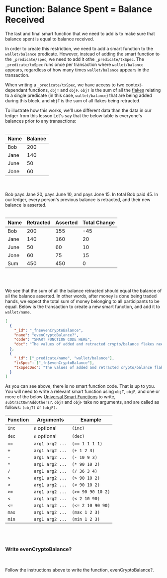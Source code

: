# Function: Balance Spent = Balance Received

The last and final smart function that we need to add is to make sure that balance spent is equal to balance received.

In order to create this restriction, we need to add a smart function to the `wallet/balance` predicate. However, instead of adding the smart function to the `_predicate/spec`, we need to add it othe `_predicate/txSpec`. The `_predicate/txSpec` runs once per transaction where `wallet/balance` appears, regardless of how many times `wallet/balance` appears in the transaction.

When writing a `_predicate/txSpec`, we have access to two context-dependant functions, `objT` and `objF`. `objT` is the sum of all the <a href="/docs/infrastructure/db-infrastructure#flakes" target="_blank">flakes</a> relating to a single predicate (in this case, `wallet/balance`) that are being added during this block, and `objF` is the sum of all flakes being retracted.

To illustrate how this works, we'll use different data than the data in our ledger from this lesson Let's say that the below table is everyone's balances prior to any transactions:
<br/>
<br/>

| Name | Balance |
| ---- | ------- |
| Bob  | 200     |
| Jane | 140     |
| June | 50      |
| Jone | 60      |

<br/>
<br/>
Bob pays Jane 20, pays June 10, and pays Jone 15. In total Bob paid 45. In our ledger, every person's previous balance is retracted, and their new balance is asserted.
<br/>
<br/>

| Name | Retracted | Asserted | Total Change |
| ---- | --------- | -------- | ------------ |
| Bob  | 200       | 155      | -45          |
| Jane | 140       | 160      | 20           |
| June | 50        | 60       | 10           |
| Jone | 60        | 75       | 15           |
| Sum  | 450       | 450      | 0            |

<br/>
<br/>

We see that the sum of all the balance retracted should equal the balance of all the balance asserted. In other words, after money is done being traded hands, we expect the total sum of money belonging to all participants to be equal. Below is the transaction to create a new smart function, and add it to `wallet/name`.

```json
[
  {
    "_id": "_fn$evenCryptoBalance",
    "name": "evenCryptoBalance?",
    "code": "SMART FUNCTION CODE HERE",
    "doc": "The values of added and retracted crypto/balance flakes need to be equal"
  },
  {
    "_id": ["_predicate/name", "wallet/balance"],
    "txSpec": ["_fn$evenCryptoBalance"],
    "txSpecDoc": "The values of added and retracted crypto/balance flakes need to be equal"
  }
]
```

As you can see above, there is no smart function code. That is up to you. You will need to write a relevant smart function using `objT`, `objF`, and one or more of the below <a href="/docs/smart-functions#universal-functions" target="_blank">Universal Smart Functions</a> to write, `subtractOwnAddOthers?`. `objT` and `objF` take no arguments, and are called as follows: `(objT)` or `(objF)`.

| Function | Arguments       | Example           |
| -------- | --------------- | ----------------- |
| `inc`    | `n` optional    | `(inc)`           |
| `dec`    | `n` optional    | `(dec)`           |
| `==`     | `arg1 arg2 ...` | `(== 1 1 1 1)`    |
| `+`      | `arg1 arg2 ...` | `(+ 1 2 3)`       |
| `-`      | `arg1 arg2 ...` | `(- 10 9 3)`      |
| `*`      | `arg1 arg2 ...` | `(* 90 10 2)`     |
| `/`      | `arg1 arg2 ...` | `(/ 36 3 4)`      |
| `>`      | `arg1 arg2 ...` | `(> 90 10 2)`     |
| `<`      | `arg1 arg2 ...` | `(< 90 10 2)`     |
| `>=`     | `arg1 arg2 ...` | `(>= 90 90 10 2)` |
| `<`      | `arg1 arg2 ...` | `(< 2 10 90)`     |
| `<=`     | `arg1 arg2 ...` | `(<= 2 10 90 90)` |
| `max`    | `arg1 arg2 ...` | `(max 1 2 3)`     |
| `min`    | `arg1 arg2 ...` | `(min 1 2 3)`     |

<br/>
<br/>

<div class="challenge">
<h3>Write evenCryptoBalance?</h3>
<br/>
<p>Follow the instructions above to write the function, evenCryptoBalance?.</p>
</div>
